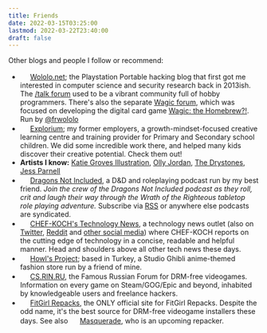 ```yaml
---
title: Friends
date: 2022-03-15T03:25:00
lastmod: 2022-03-22T23:40:00
draft: false
---
```


Other blogs and people I follow or recommend:


- <img src="/img/logos/wololo2.png" height="16"> [Wololo.net](https://wololo.net/); the Playstation Portable hacking blog that first got me interested in computer science and security research back in 2013ish. The [/talk forum](https://wololo.net/talk/) used to be a vibrant community full of hobby programmers. There's also the separate [Wagic forum](https://wololo.net/forum/), which was focused on developing the digital card game [Wagic: the Homebrew?!](https://github.com/WagicProject/wagic/releases). Run by [@frwololo](https://twitter.com/frwololo)
- <img src="/img/logos/Explorium logo 2016-17_300x300.jpg" height="16"> [Explorium](https://www.explorium.co.uk/); my former employers, a growth-mindset-focused creative learning centre and training provider for Primary and Secondary school children. We did some incredible work there, and helped many kids discover their creative potential. Check them out!
- **Artists I know:** [Katie Groves Illustration](https://www.facebook.com/katiegrovesillustration), [Olly Jordan](https://www.instagram.com/ollyjordanartist/), [The Drystones](https://www.thedrystones.co.uk/), [Jess Parnell](https://www.instagram.com/jess_parnell_arty/)
- <img src="/img/logos/Dragons Not Included favicon.png" height="16"> [Dragons Not Included](https://dragonsnotincluded.podbean.com/), a D&D and roleplaying podcast run by my best friend. *Join the crew of the Dragons Not Included podcast as they roll, crit and laugh their way through the Wrath of the Righteous tabletop role playing adventure.* Subscribe via [RSS](https://feed.podbean.com/dragonsnotincluded/feed.xml) or anywhere else podcasts are syndicated. 
- <img src="/img/logos/CK's Tech News.jpg" height="16"> [CHEF-KOCH's Technology News](https://chef-koch.bearblog.dev/), a technology news outlet (also on [Twitter](https://twitter.com/CKsTechNews), [Reddit](https://old.reddit.com/r/CKsTechNews/) and [other social media](https://opencollective.com/cks-technology-news#about)) where CHEF-KOCH reports on the cutting edge of technology in a concise, readable and helpful manner. Head and shoulders above all other tech news these days.
- <img src="/img/logos/Howl's project logo.png" height="16"> [Howl's Project](https://www.howlsproject.com/); based in Turkey, a Studio Ghibli anime-themed fashion store run by a friend of mine.
- <img src="/img/logos/CSRINRU.ico" height="16"> [CS.RIN.RU](https://cs.rin.ru/), the Famous Russian Forum for DRM-free videogames. Information on every game on Steam/GOG/Epic and beyond, inhabited by knowledgeable users and freelance hackers.
- <img src="/img/logos/FitGirl_LV (cropped-icon-192x192).jpg" height="16"> [FitGirl Repacks](https://fitgirl-repacks.site/), the ONLY official site for FitGirl Repacks. Despite the odd name, it's the best source for DRM-free videogame installers these days. See also <img src="/img/logos/MSQ Repacks.png" height="16"> [Masquerade](https://masquerade.site/), who is an upcoming repacker.
